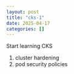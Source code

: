 ```yaml
---
layout: post
title: "cks-1"
date: 2025-04-17
categories: []
---
```

Start learning CKS 
1. cluster hardening  
2. pod security policies
